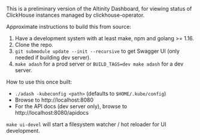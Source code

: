 This is a preliminary version of the Altinity Dashboard, for viewing status
of ClickHouse instances managed by clickhouse-operator.

Approximate instructions to build this from source:

1. Have a development system with at least make, npm and golang >= 1.16.
2. Clone the repo.
3. `git submodule update --init --recursive` to get Swagger UI (only needed if building dev server).
4. `make adash` for a prod server or `BUILD_TAGS=dev make adash` for a dev server.

How to use this once built:

* `./adash -kubeconfig <path>` (defaults to `$HOME/.kube/config`)
* Browse to http://localhost:8080
* For the API docs (dev server only), browse to http://localhost:8080/apidocs

`make ui-devel` will start a filesystem watcher / hot reloader for UI development.
